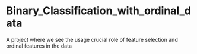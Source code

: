 # Binary_Classification_with_ordinal_data
A project where we see the usage crucial role of feature selection and ordinal features in the data
